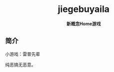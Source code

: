 <p align="center">
  
</p>
<div align="center">

# jiegebuyaila
**新概念Home游戏**
</div>

## 简介
小游戏：雷普先辈

纯恶搞无恶意。
